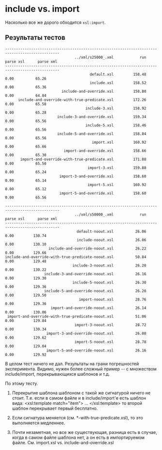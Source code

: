 include vs. import
==================

Насколько все же дорого обходится `xsl:import`.


Результаты тестов
-----------------

    -----------------------------------------------------------------------------------------------
                                    ../xml/s25000_.xml            run      parse xsl      parse xml
    -----------------------------------------------------------------------------------------------
                                           default.xsl         158.48           0.00          65.26
                                           include.xsl         158.52           0.00          65.36
                              include-and-override.xsl         158.80           0.00          64.84
          include-and-override-with-true-predicate.xsl         172.26           0.00          65.58
                                         include-3.xsl         158.92           0.00          65.28
                            include-3-and-override.xsl         159.34           0.00          65.56
                                         include-5.xsl         158.46           0.00          65.56
                            include-5-and-override.xsl         158.84           0.00          65.56
                                            import.xsl         160.92           0.00          65.66
                               import-and-override.xsl         158.66           0.00          65.30
           import-and-override-with-true-predicate.xsl         171.88           0.00          65.50
                                          import-3.xsl         159.88           0.00          65.24
                             import-3-and-override.xsl         158.60           0.00          65.14
                                          import-5.xsl         160.92           0.00          65.12
                             import-5-and-override.xsl         158.60           0.00          65.56

    -----------------------------------------------------------------------------------------------
                                    ../xml/s50000_.xml            run      parse xsl      parse xml
    -----------------------------------------------------------------------------------------------
                                     default-noout.xsl          26.06           0.00         130.74
                                     include-noout.xsl          26.06           0.00         130.10
                        include-and-override-noout.xsl          26.22           0.00         129.66
    include-and-override-with-true-predicate-noout.xsl          50.84           0.00         129.48
                                   include-3-noout.xsl          26.20           0.00         130.22
                      include-3-and-override-noout.xsl          26.16           0.00         129.30
                                   include-5-noout.xsl          26.30           0.00         129.36
                      include-5-and-override-noout.xsl          26.20           0.00         129.50
                                      import-noout.xsl          28.76           0.00         129.36
                         import-and-override-noout.xsl          26.14           0.00         130.06
     import-and-override-with-true-predicate-noout.xsl          51.06           0.00         129.84
                                    import-3-noout.xsl          28.72           0.00         130.34
                       import-3-and-override-noout.xsl          26.08           0.00         129.62
                                    import-5-noout.xsl          28.78           0.00         129.04
                       import-5-and-override-noout.xsl          26.16           0.00         129.92


В целом тест ничего не дал. Результаты на грани погрешностей эксперимента.
Видимо, нужен более сложный пример -- с множеством include/import, перекрывающихся шаблонов и т.д.

По этому тесту.

1.  Перекрытие шаблона шаблоном с такой же сигнатурой ничего не стоит.
    Т.е. если в самом файле и в include/import'е есть шаблон вида:
        <xsl:template match="item">
            ...
        </xsl:template>
    то второй шаблон перекрывает первый бесплатно.

2.  Если сигнатура меняется (см. *-with-true-predicate.xsl), то это выполняется медленнее.

3.  Почти незаметная, но все же существующая, разница есть в случае,
    когда в самом файле шаблона нет, а он есть в импортируемом файле.
    См. import.xsl vs. include-and-override.xsl

